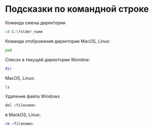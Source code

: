 # Подсказки по командной строке

Команда смены директории
```sh
cd C:\folder_name
```

Команда отоброжения директории MacOS, Linux:
```sh
pwd
```

Список в текущей директории
Wondow:
```sh
dir
```
MacOS, Linux:
```sh
ls
``````

Удаление файла Windows
```sh
del <filename>
```
в MackOS, Linux:
```sh
rm <filename>
``````